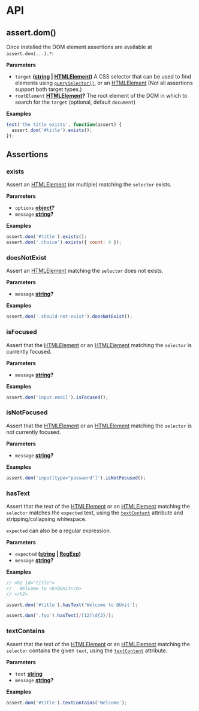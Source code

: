 # API

[htmlelement]: https://developer.mozilla.org/en-US/docs/Web/API/HTMLElement

[nodelist]: https://developer.mozilla.org/en-US/docs/Web/API/NodeList

## assert.dom()

Once installed the DOM element assertions are available at `assert.dom(...).*`:

**Parameters**

-   `target` **([string](https://developer.mozilla.org/en-US/docs/Web/JavaScript/Reference/Global_Objects/String) \| [HTMLElement](https://developer.mozilla.org/en-US/docs/Web/HTML/Element))** A CSS selector that can be used to find elements using [`querySelector()`](https://developer.mozilla.org/de/docs/Web/API/Document/querySelector), or an [HTMLElement][] (Not all assertions support both target types.)
-   `rootElement` **[HTMLElement](https://developer.mozilla.org/en-US/docs/Web/HTML/Element)?** The root element of the DOM in which to search for the `target` (optional, default `document`)

**Examples**

```javascript
test('the title exists', function(assert) {
  assert.dom('#title').exists();
});
```

## Assertions

<!-- Generated by documentation.js. Update this documentation by updating the source code. -->

### exists

Assert an [HTMLElement][] (or multiple) matching the `selector` exists.

**Parameters**

-   `options` **[object](https://developer.mozilla.org/en-US/docs/Web/JavaScript/Reference/Global_Objects/Object)?** 
-   `message` **[string](https://developer.mozilla.org/en-US/docs/Web/JavaScript/Reference/Global_Objects/String)?** 

**Examples**

```javascript
assert.dom('#title').exists();
assert.dom('.choice').exists({ count: 4 });
```

### doesNotExist

Assert an [HTMLElement][] matching the `selector` does not exists.

**Parameters**

-   `message` **[string](https://developer.mozilla.org/en-US/docs/Web/JavaScript/Reference/Global_Objects/String)?** 

**Examples**

```javascript
assert.dom('.should-not-exist').doesNotExist();
```

### isFocused

Assert that the [HTMLElement][] or an [HTMLElement][] matching the
`selector` is currently focused.

**Parameters**

-   `message` **[string](https://developer.mozilla.org/en-US/docs/Web/JavaScript/Reference/Global_Objects/String)?** 

**Examples**

```javascript
assert.dom('input.email').isFocused();
```

### isNotFocused

Assert that the [HTMLElement][] or an [HTMLElement][] matching the
`selector` is not currently focused.

**Parameters**

-   `message` **[string](https://developer.mozilla.org/en-US/docs/Web/JavaScript/Reference/Global_Objects/String)?** 

**Examples**

```javascript
assert.dom('input[type="password"]').isNotFocused();
```

### hasText

Assert that the text of the [HTMLElement][] or an [HTMLElement][]
matching the `selector` matches the `expected` text, using the
[`textContent`](https://developer.mozilla.org/en-US/docs/Web/API/Node/textContent)
attribute and stripping/collapsing whitespace.

`expected` can also be a regular expression.

**Parameters**

-   `expected` **([string](https://developer.mozilla.org/en-US/docs/Web/JavaScript/Reference/Global_Objects/String) \| [RegExp](https://developer.mozilla.org/en-US/docs/Web/JavaScript/Reference/Global_Objects/RegExp))** 
-   `message` **[string](https://developer.mozilla.org/en-US/docs/Web/JavaScript/Reference/Global_Objects/String)?** 

**Examples**

```javascript
// <h2 id="title">
//   Welcome to <b>QUnit</b>
// </h2>

assert.dom('#title').hasText('Welcome to QUnit');
```

```javascript
assert.dom('.foo').hasText(/[12]\d{3}/);
```

### textContains

Assert that the text of the [HTMLElement][] or an [HTMLElement][]
matching the `selector` contains the given `text`, using the
[`textContent`](https://developer.mozilla.org/en-US/docs/Web/API/Node/textContent)
attribute.

**Parameters**

-   `text` **[string](https://developer.mozilla.org/en-US/docs/Web/JavaScript/Reference/Global_Objects/String)** 
-   `message` **[string](https://developer.mozilla.org/en-US/docs/Web/JavaScript/Reference/Global_Objects/String)?** 

**Examples**

```javascript
assert.dom('#title').textContains('Welcome');
```
